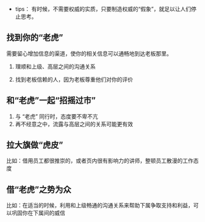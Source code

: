 - tips：
有时候，不需要权威的实质，只要制造权威的“假象”，就足以让人们停止思考。

## 找到你的“老虎”
需要留心增加信息的渠道，使你的相关信息可以通畅地到达老板那里。

1. 理顺和上级、高层之间的沟通关系

2. 找到老板信赖的人，因为老板尊重他们对你的评价

## 和“老虎”一起“招摇过市”
1. 与 “老虎” 同行时，态度要不卑不亢
2. 再不经意之中，流露与高层之间的关系可能更有效

## 拉大旗做“虎皮”
比如：借用员工都很推崇的，或者页内很有影响力的讲师，整顿员工散漫的工作态度

## 借“老虎”之势为众
比如：在适当的时候，利用和上级畅通的沟通关系来帮助下属争取支持和利益，可以巩固你在下属间的威信